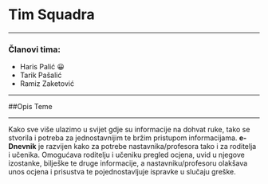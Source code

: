 ﻿# Tim Squadra
***
### Članovi tima:
- Haris Palić :grinning:
- Tarik Pašalić
- Ramiz Zaketović

---


##Opis Teme
***
Kako sve više ulazimo u svijet gdje su informacije na dohvat ruke, tako se stvorila i potreba za jednostavnijim te bržim pristupom informacijama. 
**e-Dnevnik** je razvijen kako za potrebe nastavnika/profesora tako i za roditelja i učenika. Omogućava roditelju i učeniku pregled ocjena, uvid u njegove izostanke, bilješke te druge informacije, a nastavniku/profesoru olakšava unos ocjena i prisustva te pojednostavljuje ispravke u slučaju greške.
